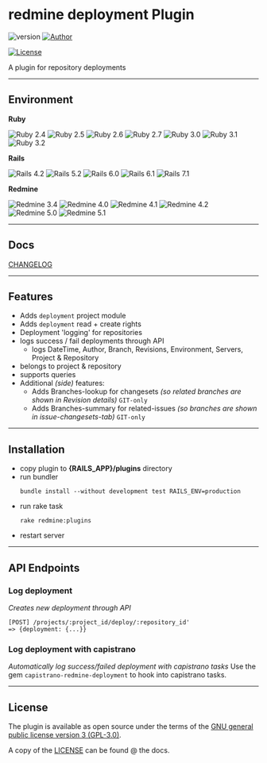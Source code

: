 # redmine deployment Plugin

![](https://img.shields.io/badge/version-1.0.0-blue.svg "version")
[![Author](https://img.shields.io/badge/author-ruby--smart-blue)](https://ruby-smart.org)

[![License](https://img.shields.io/badge/license-GPL--3.0-green)](docs/LICENSE.txt)

A plugin for repository deployments

------------------------------------

## Environment

**Ruby**

![](https://img.shields.io/badge/ruby_2.4-unknown-yellow.svg "Ruby 2.4")
![](https://img.shields.io/badge/ruby_2.5-unknown-yellow.svg "Ruby 2.5")
![](https://img.shields.io/badge/ruby_2.6-unknown-yellow.svg "Ruby 2.6")
![](https://img.shields.io/badge/ruby_2.7-stable-green.svg "Ruby 2.7")
![](https://img.shields.io/badge/ruby_3.0-stable-green.svg "Ruby 3.0")
![](https://img.shields.io/badge/ruby_3.1-stable-green.svg "Ruby 3.1")
![](https://img.shields.io/badge/ruby_3.2-stable-green.svg "Ruby 3.2")

**Rails**

![](https://img.shields.io/badge/rails_4.2-unknown-yellow.svg "Rails 4.2")
![](https://img.shields.io/badge/rails_5.2-unknown-yellow.svg "Rails 5.2")
![](https://img.shields.io/badge/rails_6.0-stable-green.svg "Rails 6.0")
![](https://img.shields.io/badge/rails_6.1-stable-green.svg "Rails 6.1")
![](https://img.shields.io/badge/rails_7.1-unknown-yellow.svg "Rails 7.1")

**Redmine**

![](https://img.shields.io/badge/redmine_3.4-unknown-yellow.svg "Redmine 3.4")
![](https://img.shields.io/badge/redmine_4.0-unknown-yellow.svg "Redmine 4.0")
![](https://img.shields.io/badge/redmine_4.1-unknown-yellow.svg "Redmine 4.1")
![](https://img.shields.io/badge/redmine_4.2-unknown-yellow.svg "Redmine 4.2")
![](https://img.shields.io/badge/redmine_5.0-stable-green.svg "Redmine 5.0")
![](https://img.shields.io/badge/redmine_5.1-stable-green.svg "Redmine 5.1")

------------------------------------

## Docs

[CHANGELOG](docs/CHANGELOG.md)

------------------------------------
## Features

* Adds `deployment` project module
* Adds `deployment` read + create rights
* Deployment 'logging' for repositories
* logs success / fail deployments through API
  * logs DateTime, Author, Branch, Revisions, Environment, Servers, Project & Repository
* belongs to project & repository
* supports queries
* Additional _(side)_ features:
  * Adds Branches-lookup for changesets _(so related branches are shown in Revision details)_ `GIT-only`
  * Adds Branches-summary for related-issues _(so branches are shown in issue-changesets-tab)_ `GIT-only`

------------------------------------

## Installation

* copy plugin to **{RAILS_APP}/plugins** directory
* run bundler
    ```
    bundle install --without development test RAILS_ENV=production
    ```
* run rake task
    ```
    rake redmine:plugins
    ```
* restart server

------------------------------------

## API Endpoints

### Log deployment
_Creates new deployment through API_
```
[POST] /projects/:project_id/deploy/:repository_id'
=> {deployment: {...}}
```

### Log deployment with capistrano
_Automatically log success/failed deployment with capistrano tasks_
Use the gem `capistrano-redmine-deployment` to hook into capistrano tasks.

------------------------------------

## License

The plugin is available as open source under the terms of the [GNU general public license version 3 (GPL-3.0)](https://opensource.org/licenses/GPL-3.0).

A copy of the [LICENSE](docs/LICENSE.txt) can be found @ the docs.
